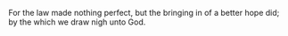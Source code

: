 For the law made nothing perfect, but the bringing in of a better hope did; by the which we draw nigh unto God.
